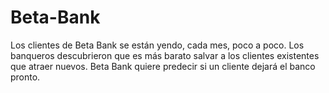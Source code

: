 # Beta-Bank
Los clientes de Beta Bank se están yendo, cada mes, poco a poco. Los banqueros descubrieron que es más barato salvar a los clientes existentes que atraer nuevos. Beta Bank quiere predecir si un cliente dejará el banco pronto.
